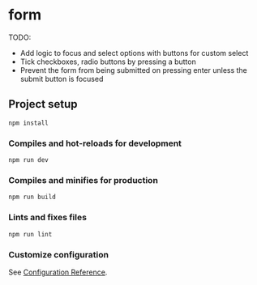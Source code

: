 # form

TODO:
- Add logic to focus and select options with buttons for custom select
- Tick checkboxes, radio buttons by pressing a button
- Prevent the form from being submitted on pressing enter unless the submit button is focused

## Project setup
```
npm install
```

### Compiles and hot-reloads for development
```
npm run dev
```

### Compiles and minifies for production
```
npm run build
```

### Lints and fixes files
```
npm run lint
```

### Customize configuration
See [Configuration Reference](https://cli.vuejs.org/config/).
